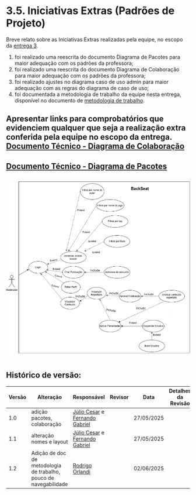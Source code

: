 # 3.5. Iniciativas Extras (Padrões de Projeto)

Breve relato sobre as Iniciativas Extras realizadas pela equipe, no escopo da [entrega 3](/./docs/PadroesDeProjeto/3.PadroesDeProjeto.md).

1) foi realizado uma reescrita do documento Diagrama de Pacotes para maior adequação com os padrões da professora;
2) foi realizado uma reescrita do documento Diagrama de Colaboração para maior adequação com os padrões da professora;
3) foi realizado ajustes no diagrama caso de uso admin para maior adequação com as regras do diagrama de caso de uso;
4) foi documentada a metodologia de trabalho da equipe nesta entrega, disponível no documento de [metodologia de trabalho](/./docs/PadroesDeProjeto/Iniciativas%20extras/metodologia_trabalho.md).

Apresentar links para comprobatórios que evidenciem qualquer que seja a realização extra conferida pela equipe no escopo da entrega.
[ Documento Técnico - Diagrama de Colaboração ](./Iniciativas%20extras/Diagrama_de_Colaboracao_UML.md)
-----------------------------------------------------------------------------------------
[Documento Técnico - Diagrama de Pacotes](./Iniciativas%20extras/Diagrama_de_Pacotes_UML.md)
-----------------------------------------------------------------------------------------
![Diagrama de Caso de Uso Admin](./Iniciativas%20extras/Diagrama_Caso_De_Uso_Admin.drawio.png)
-----------------------------------------------------------------------------------------


## Histórico de versão:

| Versão | Alteração                  | Responsável     | Revisor | Data       | Detalhes da Revisão |
| -      | -                          | -               | -       | -          | -                   |
| 1.0    | adição pacotes, colaboração | [Júlio Cesar](https://github.com/Julio1099) e [Fernando Gabriel](https://github.com/show-dawn)| | 27/05/2025 | |
| 1.1    | alteração nomes e layout | [Júlio Cesar](https://github.com/Julio1099) e [Fernando Gabriel](https://github.com/show-dawn)| | 27/05/2025 | |
| 1.2    | Adição de doc de metodologia de trabalho, pouco de navegabilidade | [Rodrigo Orlandi](https://github.com/OrlandiRodrigo) | | 02/06/2025 | |
